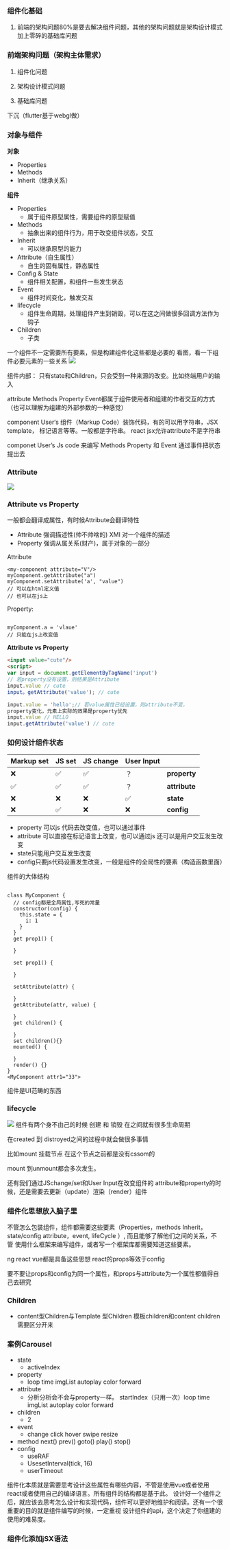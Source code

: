 ### 组件化基础

1. 前端的架构问题80%是要去解决组件问题，其他的架构问题就是架构设计模式 加上零碎的基础库问题

### 前端架构问题（架构主体需求）
1. 组件化问题

2. 架构设计模式问题

3. 基础库问题

下沉（flutter基于webgl做）

### 对象与组件

**对象**
  - Properties
  - Methods
  - Inherit（继承关系）

**组件**
  - Properties
    - 属于组件原型属性，需要组件的原型赋值
  - Methods
    - 抽象出来的组件行为，用于改变组件状态，交互
  - Inherit
    - 可以继承原型的能力
  - Attribute（自生属性）
    - 自生的固有属性，静态属性
  - Config & State
    - 组件相关配置，和组件一些发生状态
  - Event
    - 组件时间变化，触发交互
  - lifecycle
    - 组件生命周期，处理组件产生到销毁，可以在这之间做很多回调方法作为钩子
  - Children
    - 子类

一个组件不一定需要所有要素，但是构建组件化这些都是必要的
看图，看一下组件必要元素的一些关系
![](./image/component.png)

组件内部： 只有state和Children，只会受到一种来源的改变。比如终端用户的输入

attribute Methods Property Event都属于组件使用者和组建的作者交互的方式（也可以理解为组建的外部参数的一种感觉）

component User‘s 组件（Markup Code）装饰代码，有的可以用字符串，JSX template， 标记语言等等。一般都是字符串。
react jsx允许attribute不是字符串

componet User’s Js code 来编写 Methods Property 和 Event
通过事件把状态提出去

### Attribute
![](./image/Attribute.png)
### Attribute vs Property
一般都会翻译成属性，有时候Attribute会翻译特性
- Attribute 强调描述性(帅不帅啥的) XMl 对一个组件的描述
- Property 强调从属关系(财产)，属于对象的一部分

Attribute

```JS
<my-component attribute="V"/>
myComponent.getAttribute("a")
myComponent.setAttribute('a', "value")
// 可以在html定义值
// 也可以在js上
```

Property:
```JS

myComponent.a = 'vlaue'
// 只能在js上改变值

```
**Attribute vs Property**
```html
<input value="cute"/>
<script>
var input = document.getElementByTagName('input')
// 若property没有设置，则结果是Attribute 
input.value // cute
input。getAttribute('value'); // cute

input.value = 'hello';// 若value属性已经设置，则attribute不变，
property变化，元素上实际的效果是property优先
input.value // HELLO
input.getAttribute('value') // cute
```
### 如何设计组件状态
| Markup set | JS set | JS change| User Input||
| ----|----| ----| ----| ----|
|❌|✅|✅|？|**property**|
|✅|✅|✅|？|**attribute**|
|❌|❌|❌|✅|**state**|
|❌|✅|❌|❌|**config**|

- property 可以js 代码去改变值，也可以通过事件
- attribute 可以直接在标记语言上改变，也可以通过js 还可以是用户交互发生改变
- state只能用户交互发生改变
- config只要js代码设置发生改变，一般是组件的全局性的要素（构造函数里面）

组件的大体结构
```JS

class MyComponent {
  // config都是全局属性,写死的常量
  constructor(config) {
    this.state = {
      i: 1
    }
  }
  get prop1() {

  }

  set prop1() {

  }

  setAttribute(attr) {

  }
  getAttribute(attr, value) {

  }
  get children() {

  }
  set children(){}
  mounted() {

  }
  render() {}
}
<MyComponent attr1="33">
```

组件是UI范畴的东西
### lifecycle
![](./image/lifecycle.png)
组件有两个身不由己的时候 创建 和 销毁 在之间就有很多生命周期

在created 到 distroyed之间的过程中就会做很多事情

比如mount 挂载节点 在这个节点之前都是没有cssom的

mount 到unmount都会多次发生。

还有我们通过JSchange/set和User Input在改变组件的 attribute和property的时候，还是需要去更新（update）渲染（render）组件

### 组件化思想放入脑子里

不管怎么包装组件，组件都需要这些要素（Properties，methods Inherit，state/config attribute，event, lifeCycle ）,  而且能够了解他们之间的关系，不管
使用什么框架来编写组件，或者写一个框架库都需要知道这些要素。

ng react vue都是具备这些思想 react的props等效于config

要不要让props和config为同一个属性，和props与attribute为一个属性都值得自己去研究

### Children

- content型Children与Template 型Children
模板children和content children需要区分开来

### 案例Carousel

- state
  - activeIndex
- property
  - loop time imgList autoplay color forward
- attribute
  - 分析分析会不会与property一样。 startIndex（只用一次）loop time imgList autoplay color forward
- children
  - 2
- event
  - change click hover swipe resize
- method
  next() prev() goto()
  play() stop()
- config
  - useRAF
  - UsesetInterval(tick, 16)
  - userTimeout

组件化本质就是需要思考设计这些属性有哪些内容，不管是使用vue或者使用react或者使用自己的编译语言。所有组件的结构都是基于此。
设计好一个组件之后，就应该去思考怎么设计和实现代码，组件可以更好地维护和阅读。还有一个很重要的目的就是组件编写的时候，一定重视
设计组件的api，这个决定了你组建的使用的难易度。

### 组件化添加jSX语法













